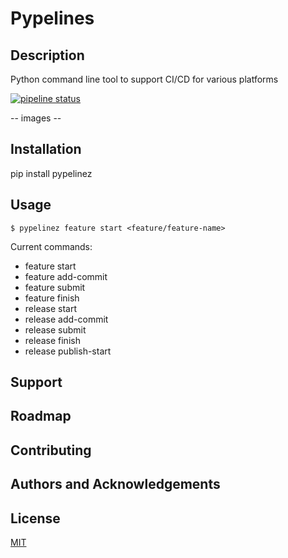 # Pypelines

## Description
Python command line tool to support CI/CD for various platforms

[![pipeline status](https://gitlab.com/thecb4/pypelinez/badges/main/pipeline.svg)](https://gitlab.com/thecb4/pypelinez/-/commits/main)

-- images --

## Installation
pip install pypelinez

## Usage
```shell
$ pypelinez feature start <feature/feature-name>
```

Current commands:
* feature start
* feature add-commit
* feature submit
* feature finish
* release start <version>
* release add-commit
* release submit
* release finish
* release publish-start



## Support

## Roadmap

## Contributing

## Authors and Acknowledgements

## License
[MIT](https://choosealicense.com/licenses/mit/)